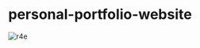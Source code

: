# personal-portfolio-website
![r4e](https://github.com/miladsiddiquey/personal-portfolio-website/assets/75581636/4ce5b7a8-d34a-4ab0-9149-99d3722f9b8b)

